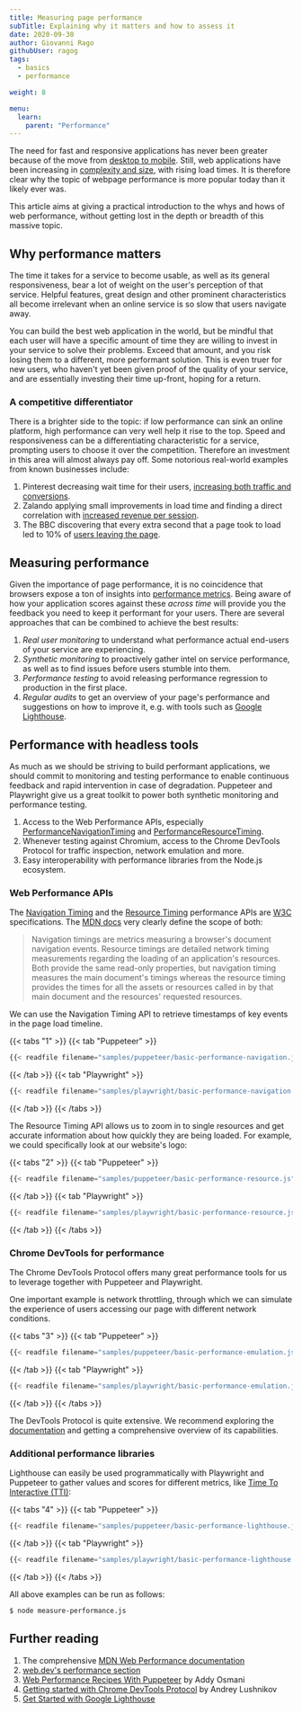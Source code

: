 ```yaml
---
title: Measuring page performance
subTitle: Explaining why it matters and how to assess it
date: 2020-09-30
author: Giovanni Rago
githubUser: ragog
tags:
  - basics
  - performance

weight: 8

menu:
  learn:
    parent: "Performance"
---
```


The need for fast and responsive applications has never been greater because of the move from [desktop to mobile](https://gs.statcounter.com/platform-market-share/desktop-mobile-tablet/worldwide/2019). Still, web applications have been increasing in [complexity and size](https://httparchive.org/reports/page-weight), with rising load times. It is therefore clear why the topic of webpage performance is more popular today than it likely ever was.

This article aims at giving a practical introduction to the whys and hows of web performance, without getting lost in the depth or breadth of this massive topic.

<!-- more -->

## Why performance matters

The time it takes for a service to become usable, as well as its general responsiveness, bear a lot of weight on the user's perception of that service. Helpful features, great design and other prominent characteristics all become irrelevant when an online service is so slow that users navigate away.

You can build the best web application in the world, but be mindful that each user will have a specific amount of time they are willing to invest in your service to solve their problems. Exceed that amount, and you risk losing them to a different, more performant solution. This is even truer for new users, who haven't yet been given proof of the quality of your service, and are essentially investing their time up-front, hoping for a return.

### A competitive differentiator

There is a brighter side to the topic: if low performance can sink an online platform, high performance can very well help it rise to the top. Speed and responsiveness can be a differentiating characteristic for a service, prompting users to choose it over the competition. Therefore an investment in this area will almost always pay off. Some notorious real-world examples from known businesses include:

1. Pinterest decreasing wait time for their users, [increasing both traffic and conversions](https://medium.com/@Pinterest_Engineering/driving-user-growth-with-performance-improvements-cfc50dafadd7).
2. Zalando applying small improvements in load time and finding a direct correlation with [increased revenue per session](https://engineering.zalando.com/posts/2018/06/loading-time-matters.html).
3. The BBC discovering that every extra second that a page took to load led to 10% of [users leaving the page](https://www.creativebloq.com/features/how-the-bbc-builds-websites-that-scale).

## Measuring performance

Given the importance of page performance, it is no coincidence that browsers expose a ton of insights into [performance metrics](https://web.dev/metrics/). Being aware of how your application scores against these _across time_ will provide you the feedback you need to keep it performant for your users. There are several approaches that can be combined to achieve the best results:

1. _Real user monitoring_ to understand what performance actual end-users of your service are experiencing.
2. _Synthetic monitoring_ to proactively gather intel on service performance, as well as to find issues before users stumble into them.
3. _Performance testing_ to avoid releasing performance regression to production in the first place.
4. _Regular audits_ to get an overview of your page's performance and suggestions on how to improve it, e.g. with tools such as [Google Lighthouse](https://developers.google.com/web/tools/lighthouse).

## Performance with headless tools

As much as we should be striving to build performant applications, we should commit to monitoring and testing performance to enable continuous feedback and rapid intervention in case of degradation. Puppeteer and Playwright give us a great toolkit to power both synthetic monitoring and performance testing.

1. Access to the Web Performance APIs, especially [PerformanceNavigationTiming](https://developer.mozilla.org/en-US/docs/Web/API/PerformanceNavigationTiming) and [PerformanceResourceTiming](https://developer.mozilla.org/en-US/docs/Web/API/PerformanceResourceTiming).
2. Whenever testing against Chromium, access to the Chrome DevTools Protocol for traffic inspection, network emulation and more.
3. Easy interoperability with performance libraries from the Node.js ecosystem.

### Web Performance APIs

The [Navigation Timing](https://www.w3.org/TR/navigation-timing/) and the [Resource Timing](https://www.w3.org/TR/resource-timing-1/) performance APIs are [W3C](https://www.w3.org/) specifications. The [MDN docs](https://developer.mozilla.org/en-US/docs/Web/Performance/Navigation_and_resource_timings) very clearly define the scope of both:

> Navigation timings are metrics measuring a browser's document navigation events. Resource timings are detailed network timing measurements regarding the loading of an application's resources. Both provide the same read-only properties, but navigation timing measures the main document's timings whereas the resource timing provides the times for all the assets or resources called in by that main document and the resources' requested resources.

We can use the Navigation Timing API to retrieve timestamps of key events in the page load timeline.

{{< tabs "1" >}}
{{< tab "Puppeteer" >}}
```js
{{< readfile filename="samples/puppeteer/basic-performance-navigation.js" >}}
```
{{< /tab >}}
{{< tab "Playwright" >}}
```js
{{< readfile filename="samples/playwright/basic-performance-navigation.js" >}}
```
{{< /tab >}}
{{< /tabs >}}

The Resource Timing API allows us to zoom in to single resources and get accurate information about how quickly they are being loaded. For example, we could specifically look at our website's logo:

{{< tabs "2" >}}
{{< tab "Puppeteer" >}}
```js
{{< readfile filename="samples/puppeteer/basic-performance-resource.js" >}}
```
{{< /tab >}}
{{< tab "Playwright" >}}
```js
{{< readfile filename="samples/playwright/basic-performance-resource.js" >}}
```
{{< /tab >}}
{{< /tabs >}}

### Chrome DevTools for performance

The Chrome DevTools Protocol offers many great performance tools for us to leverage together with Puppeteer and Playwright.

One important example is network throttling, through which we can simulate the experience of users accessing our page with different network conditions.

{{< tabs "3" >}}
{{< tab "Puppeteer" >}}
```js
{{< readfile filename="samples/puppeteer/basic-performance-emulation.js" >}}
```
{{< /tab >}}
{{< tab "Playwright" >}}
```js
{{< readfile filename="samples/playwright/basic-performance-emulation.js" >}}
```
{{< /tab >}}
{{< /tabs >}}

The DevTools Protocol is quite extensive. We recommend exploring the [documentation](https://chromedevtools.github.io/devtools-protocol/) and getting a comprehensive overview of its capabilities.

### Additional performance libraries

Lighthouse can easily be used programmatically with Playwright and Puppeteer to gather values and scores for different metrics, like [Time To Interactive (TTI)](https://web.dev/interactive/):

{{< tabs "4" >}}
{{< tab "Puppeteer" >}}
```js
{{< readfile filename="samples/puppeteer/basic-performance-lighthouse.js" >}}
```
{{< /tab >}}
{{< tab "Playwright" >}}
```js
{{< readfile filename="samples/playwright/basic-performance-lighthouse.js" >}}
```
{{< /tab >}}
{{< /tabs >}}

All above examples can be run as follows:
```sh
$ node measure-performance.js
```

## Further reading
1. The comprehensive [MDN Web Performance documentation](https://developer.mozilla.org/en-US/docs/Web/Performance)
2. [web.dev's performance section](https://web.dev/learn/#performance)
3. [Web Performance Recipes With Puppeteer](https://addyosmani.com/blog/puppeteer-recipes/) by Addy Osmani
4. [Getting started with Chrome DevTools Protocol](https://github.com/aslushnikov/getting-started-with-cdp) by Andrey Lushnikov
5. [Get Started with Google Lighthouse](https://developers.google.com/web/tools/lighthouse#get-started)